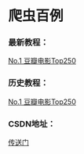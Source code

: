 # 爬虫百例

### 最新教程：
[No.1 豆瓣电影Top250](https://github.com/1314liuwei/python_spider/tree/master/1%E3%80%81%E8%B1%86%E7%93%A3%E7%94%B5%E5%BD%B1Top250)

### 历史教程：
[No.1 豆瓣电影Top250](https://github.com/1314liuwei/python_spider/tree/master/1%E3%80%81%E8%B1%86%E7%93%A3%E7%94%B5%E5%BD%B1Top250)

### CSDN地址：

[传送门](https://blog.csdn.net/qq_43580193)